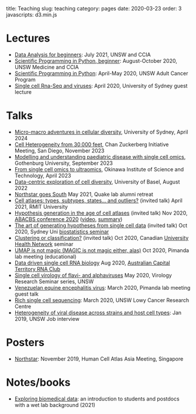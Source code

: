 title: Teaching
slug: teaching
category: pages
date: 2020-03-23
order: 3
javascripts: d3.min.js


# Lectures
- [Data Analysis for beginners](https://unsw-my.sharepoint.com/:f:/g/personal/z3528476_ad_unsw_edu_au/Em6yEPE8cXtIm81UOSiNd5kBQD2vvkZJV32MbTWzrEWA5w?e=0KAvtn): July 2021, UNSW and CCIA
- [Scientific Programming in Python, beginner](https://unsw-my.sharepoint.com/:f:/g/personal/z3528476_ad_unsw_edu_au/EpJRRKCKXepJke6wr2TBCGYBrkAJu3-VzS9Vcz7-C5BOwA?e=ha3Oit): August-October 2020, UNSW Medicine and CCIA
- [Scientific Programming in Python](https://drive.google.com/drive/folders/1Q7QpTqu6nJCcIQxHZrSMkpOVg1ZHHSLf?usp=sharing): April-May 2020, UNSW Adult Cancer Program
- [Single cell Rna-Seq and viruses](https://unsw-my.sharepoint.com/:b:/g/personal/z3528476_ad_unsw_edu_au/EdljuFa1krVDgNAy0t3oGBgB_P99-46wRYvibOWd_YAhbg?e=9T6pf6): April 2020, University of Sydney guest lecture

# Talks
- [Micro-macro adventures in cellular diversity](https://unsw-my.sharepoint.com/:p:/g/personal/z3528476_ad_unsw_edu_au/ERZVvs2J_ExCs0pdoEDYstsBWCqOOY83sNYVFQVMZcsDMA?e=sjA6dq), University of Sydney, April 2024
- [Cell Heterogeneity from 30,000 feet](https://unsw-my.sharepoint.com/:p:/g/personal/z3528476_ad_unsw_edu_au/EatrDFMsEsBFtZEypCVS40YBiIMCgEaUzbIH6vdEWv8UPg?e=aPJ3ez), Chan Zuckerberg Initiative Meeting, San Diego, November 2023
- [Modelling and understanding paediatric disease with single cell omics](https://unsw-my.sharepoint.com/:p:/g/personal/z3528476_ad_unsw_edu_au/ES7rFIhIA2BLjYAo2AzWlEQBC3A93Uromtt9gFpLu-lG9g?e=YGV99M), Gothenburg University, September 2023
- [From single cell omics to ultraomics](https://unsw-my.sharepoint.com/:p:/g/personal/z3528476_ad_unsw_edu_au/EXUmMhyb5AFIt0pYDfn-WegBTJ04gXzbBYI8iS9AxNHkIw?e=D5qx14), Okinawa Institute of Science and Technology, April 2023
- [Data-centric exploration of cell diversity](https://unsw-my.sharepoint.com/:p:/g/personal/z3528476_ad_unsw_edu_au/ER3tq2ZNNMxBk6ADd7G-AGoBr63UYjp0cAtYPjMk1SA59w?e=EIhfZP), University of Basel, August 2022
- [Northstar goes South](https://unsw-my.sharepoint.com/:b:/g/personal/z3528476_ad_unsw_edu_au/EaordzWY51lFvFdfbgTk2Z0BKUxHjeDlHUmB1ej-v18Ocg?e=FS8Tme) May 2021, Quake lab alumni retreat
- [Cell atlases: types, subtypes, states... and outliers?](https://unsw-my.sharepoint.com/:b:/g/personal/z3528476_ad_unsw_edu_au/ESWJqCFx09RMhS-sHajEaf8Bqz5d23uAmXKttwfuLg1OdQ?e=ln18QU) (invited talk) April 2021, RMIT University
- [Hypothesis generation in the age of cell atlases](https://unsw-my.sharepoint.com/:b:/g/personal/z3528476_ad_unsw_edu_au/EZpLOj905PRBqxhnXpGnsjMBAM7zEmDjNp6dRQp01JcfaQ?e=omNgAh) (invited talk) Nov 2020, [ABACBS conference 2020](https://abacbs2020.abacbs.org/) ([video](https://abacbs2020.abacbs.org/Hypothesis-generation-in-the-age-of-cell-atlases/), [summary](https://cloudstor.aarnet.edu.au/plus/s/OouOQbPkXKnTD5I))
- [The art of generating hypotheses from single cell data](https://unsw-my.sharepoint.com/:p:/g/personal/z3528476_ad_unsw_edu_au/ERjamwv7XCNHixOsXYJ8aAMBGrvr27iykqAMzwDQ2Xowfg?e=zmqjVu) (invited talk) Oct 2020, Sydney Uni [biostatistics seminar](https://www.maths.usyd.edu.au/u/SemConf/StatisticalBioinformatics.html)
- [Clustering or classification?](https://unsw-my.sharepoint.com/:p:/g/personal/z3528476_ad_unsw_edu_au/ES7gH2tV-pJKvH6ZGI5OkIEBaimObdoABvg9w5rc9bTkmg?e=LY0USq) (invited talk) Oct 2020, Canadian [University Health Network](https://www.uhnresearch.ca/) seminar
- [UMAP is not magic (MAGIC is not magic either, alas)](https://unsw-my.sharepoint.com/:p:/g/personal/z3528476_ad_unsw_edu_au/EWXuU7k683RAupTXZXbXi0kBctPt2uHFR1F7Sds6zuNXrw?e=V5itaG) Oct 2020, Pimanda lab meeting (educational)
- [Data driven single cell RNA biology](https://unsw-my.sharepoint.com/:b:/g/personal/z3528476_ad_unsw_edu_au/EUybwepauKpHtcXgUPVlwlEBD_Y-OFA0cnCjFzksOHEahQ?e=TE4ZpU) Aug 2020, [Australian Capital Territory RNA Club](https://theactrna.club/)
- [Single cell virology of flavi- and alphaviruses](https://unsw-my.sharepoint.com/:b:/g/personal/z3528476_ad_unsw_edu_au/EaNFFYg0H-9IqvOD9wyZHMwBjcAt3IzQNkCvxqk1VhCklQ?e=e5Icmf) May 2020, Virology Research Seminar series, UNSW
- [Venezuelan equine encephalitis virus](https://docs.google.com/presentation/d/1pLEzF1f8SAEG0U6yoc9_ACoik6iLXOfnmkzcQwWmWOY/edit?usp=sharing): March 2020, Pimanda lab meeting guest talk
- [Rich single cell sequencing](https://docs.google.com/presentation/d/1lA3IU7FXRaG6VGdL63ANPtQedE_ioSjCFJBaSEVnLVI): March 2020, UNSW Lowy Cancer Research Centre
- [Heterogeneity of viral disease across strains and host cell types](https://cloudstor.aarnet.edu.au/plus/s/a6rmE7kpkdixXgu): Jan 2019, UNSW Job interview

# Posters
- [Northstar](https://drive.google.com/file/d/1YH1hFtFajIdiJdnDJ577auEvCgNzFBRr): November 2019, Human Cell Atlas Asia Meeting, Singapore

# Notes/books
- [Exploring biomedical data](https://unsw-my.sharepoint.com/:b:/g/personal/z3528476_ad_unsw_edu_au/EUEFGiuq3nBDpcyXA-fOsyIBtqbkl0hATxyZ1ruIFXakJw?e=3bH4IJ): an introduction to students and postdocs with a wet lab background (2021)
